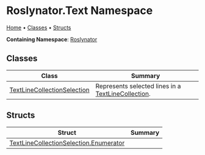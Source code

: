 # Roslynator\.Text Namespace

[Home](../../README.md) &#x2022; [Classes](#classes) &#x2022; [Structs](#structs)

**Containing Namespace**: [Roslynator](../README.md)

## Classes

| Class | Summary |
| ----- | ------- |
| [TextLineCollectionSelection](TextLineCollectionSelection/README.md) | Represents selected lines in a [TextLineCollection](https://docs.microsoft.com/en-us/dotnet/api/microsoft.codeanalysis.text.textlinecollection)\. |

## Structs

| Struct | Summary |
| ------ | ------- |
| [TextLineCollectionSelection.Enumerator](TextLineCollectionSelection/Enumerator/README.md) | |

